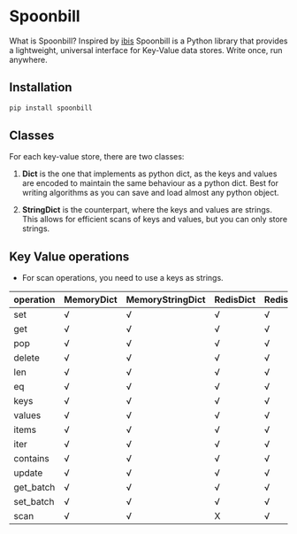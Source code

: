 # Spoonbill

What is Spoonbill? Inspired by [ibis](https://ibis-project.org/docs/3.2.0/)
Spoonbill is a Python library that provides a lightweight, universal interface for Key-Value data stores. Write once,
run anywhere.

## Installation

```bash
pip install spoonbill
```

## Classes

For each key-value store, there are two classes:

1. **Dict** is the one that implements as python dict, as the keys and values are encoded to maintain the same behaviour
   as a python dict. Best for writing algorithms as you can save and load almost any python object.

2. **StringDict** is the counterpart, where the keys and values are strings. This allows for efficient scans of keys and
   values, but you can only store strings.

## Key Value operations

* For scan operations, you need to use a keys as strings.

| operation | MemoryDict | MemoryStringDict | RedisDict | RedisStringDict | DynamoDB | Datastore | MongoDB |
|-----------|------------|------------------|-----------|-----------------|----------|-----------|---------|
| set       | √          | √                | √         | √               |          |           |         | 
| get       | √          | √                | √         | √               |          |           |         |
| pop       | √          | √                | √         | √               |          |           |         |
| delete    | √          | √                | √         | √               |          |           |         |
| len       | √          | √                | √         | √               |          |           |         |
| eq        | √          | √                | √         | √               |          |           |         |
| keys      | √          | √                | √         | √               |          |           |         |
| values    | √          | √                | √         | √               |          |           |         |
| items     | √          | √                | √         | √               |          |           |         |
| iter      | √          | √                | √         | √               |          |           |         |
| contains  | √          | √                | √         | √               |          |           |         |
| update    | √          | √                | √         | √               |          |           |         |
| get_batch | √          | √                | √         | √               |          |           |         |
| set_batch | √          | √                | √         | √               |          |           |         |
| scan      | √          | √                | X         | √               |          |           |         |

